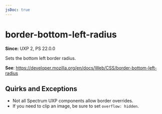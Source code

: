 ```yaml
---
jsDoc: true
---
```

# border-bottom-left-radius

**Since:**  UXP 2, PS 22.0.0

Sets the bottom left border radius.

**See**: https://developer.mozilla.org/en/docs/Web/CSS/border-bottom-left-radius  

## Quirks and Exceptions

* Not all Spectrum UXP components allow border overrides.
* If you need to clip an image, be sure to set `overflow: hidden`.